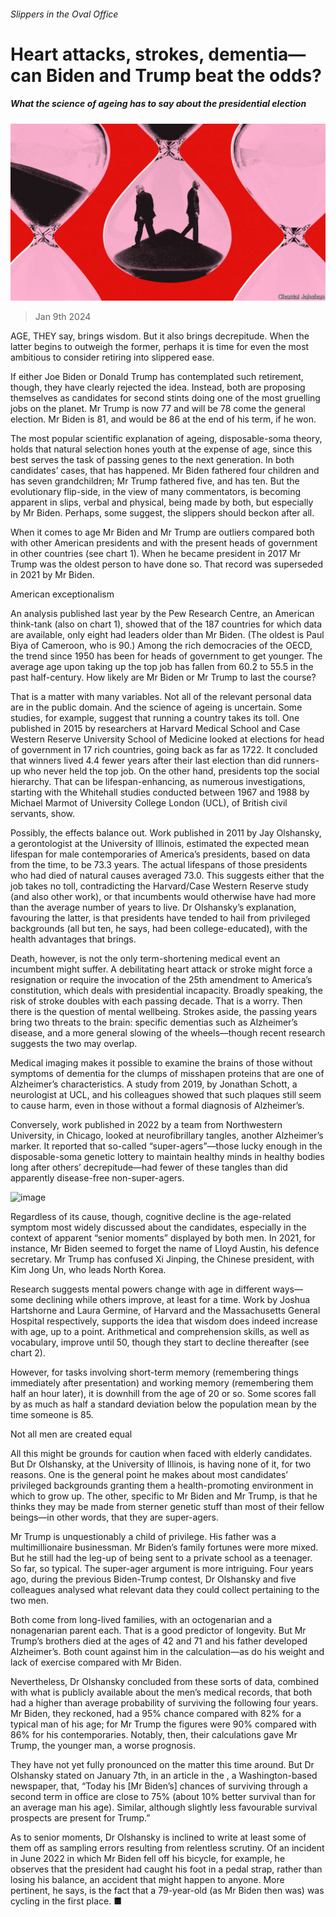 ###### Slippers in the Oval Office

# Heart attacks, strokes, dementia—can Biden and Trump beat the odds? 

##### What the science of ageing has to say about the presidential election 

![image](images/20240113_STD001.jpg) 

> Jan 9th 2024 

AGE, THEY say, brings wisdom. But it also brings decrepitude. When the latter begins to outweigh the former, perhaps it is time for even the most ambitious to consider retiring into slippered ease. 

If either Joe Biden or Donald Trump has contemplated such retirement, though, they have clearly rejected the idea. Instead, both are proposing themselves as candidates for second stints doing one of the most gruelling jobs on the planet. Mr Trump is now 77 and will be 78 come the general election. Mr Biden is 81, and would be 86 at the end of his term, if he won. 



The most popular scientific explanation of ageing, disposable-soma theory, holds that natural selection hones youth at the expense of age, since this best serves the task of passing genes to the next generation. In both candidates’ cases, that has happened. Mr Biden fathered four children and has seven grandchildren; Mr Trump fathered five, and has ten. But the evolutionary flip-side, in the view of many commentators, is becoming apparent in slips, verbal and physical, being made by both, but especially by Mr Biden. Perhaps, some suggest, the slippers should beckon after all.

When it comes to age Mr Biden and Mr Trump are outliers compared both with other American presidents and with the present heads of government in other countries (see chart 1). When he became president in 2017 Mr Trump was the oldest person to have done so. That record was superseded in 2021 by Mr Biden. 

American exceptionalism

An analysis published last year by the Pew Research Centre, an American think-tank (also on chart 1), showed that of the 187 countries for which data are available, only eight had leaders older than Mr Biden. (The oldest is Paul Biya of Cameroon, who is 90.) Among the rich democracies of the OECD, the trend since 1950 has been for heads of government to get younger. The average age upon taking up the top job has fallen from 60.2 to 55.5 in the past half-century. How likely are Mr Biden or Mr Trump to last the course? 

That is a matter with many variables. Not all of the relevant personal data are in the public domain. And the science of ageing is uncertain. Some studies, for example, suggest that running a country takes its toll. One published in 2015 by researchers at Harvard Medical School and Case Western Reserve University School of Medicine looked at elections for head of government in 17 rich countries, going back as far as 1722. It concluded that winners lived 4.4 fewer years after their last election than did runners-up who never held the top job. On the other hand, presidents top the social hierarchy. That can be lifespan-enhancing, as numerous investigations, starting with the Whitehall studies conducted between 1967 and 1988 by Michael Marmot of University College London (UCL), of British civil servants, show. 

Possibly, the effects balance out. Work published in 2011 by Jay Olshansky, a gerontologist at the University of Illinois, estimated the expected mean lifespan for male contemporaries of America’s presidents, based on data from the time, to be 73.3 years. The actual lifespans of those presidents who had died of natural causes averaged 73.0. This suggests either that the job takes no toll, contradicting the Harvard/Case Western Reserve study (and also other work), or that incumbents would otherwise have had more than the average number of years to live. Dr Olshansky’s explanation, favouring the latter, is that presidents have tended to hail from privileged backgrounds (all but ten, he says, had been college-educated), with the health advantages that brings. 

Death, however, is not the only term-shortening medical event an incumbent might suffer. A debilitating heart attack or stroke might force a resignation or require the invocation of the 25th amendment to America’s constitution, which deals with presidential incapacity. Broadly speaking, the risk of stroke doubles with each passing decade. That is a worry. Then there is the question of mental wellbeing. Strokes aside, the passing years bring two threats to the brain: specific dementias such as Alzheimer’s disease, and a more general slowing of the wheels—though recent research suggests the two may overlap.

Medical imaging makes it possible to examine the brains of those without symptoms of dementia for the clumps of misshapen proteins that are one of Alzheimer’s characteristics. A study from 2019, by Jonathan Schott, a neurologist at UCL, and his colleagues showed that such plaques still seem to cause harm, even in those without a formal diagnosis of Alzheimer’s. 

Conversely, work published in 2022 by a team from Northwestern University, in Chicago, looked at neurofibrillary tangles, another Alzheimer’s marker. It reported that so-called “super-agers”—those lucky enough in the disposable-soma genetic lottery to maintain healthy minds in healthy bodies long after others’ decrepitude—had fewer of these tangles than did apparently disease-free non-super-agers.

![image](images/20240113_STC013.png) 


Regardless of its cause, though, cognitive decline is the age-related symptom most widely discussed about the candidates, especially in the context of apparent “senior moments” displayed by both men. In 2021, for instance, Mr Biden seemed to forget the name of Lloyd Austin, his defence secretary. Mr Trump has confused Xi Jinping, the Chinese president, with Kim Jong Un, who leads North Korea. 

Research suggests mental powers change with age in different ways—some declining while others improve, at least for a time. Work by Joshua Hartshorne and Laura Germine, of Harvard and the Massachusetts General Hospital respectively, supports the idea that wisdom does indeed increase with age, up to a point. Arithmetical and comprehension skills, as well as vocabulary, improve until 50, though they start to decline thereafter (see chart 2). 

However, for tasks involving short-term memory (remembering things immediately after presentation) and working memory (remembering them half an hour later), it is downhill from the age of 20 or so. Some scores fall by as much as half a standard deviation below the population mean by the time someone is 85.

Not all men are created equal

All this might be grounds for caution when faced with elderly candidates. But Dr Olshansky, at the University of Illinois, is having none of it, for two reasons. One is the general point he makes about most candidates’ privileged backgrounds granting them a health-promoting environment in which to grow up. The other, specific to Mr Biden and Mr Trump, is that he thinks they may be made from sterner genetic stuff than most of their fellow beings—in other words, that they are super-agers. 

Mr Trump is unquestionably a child of privilege. His father was a multimillionaire businessman. Mr Biden’s family fortunes were more mixed. But he still had the leg-up of being sent to a private school as a teenager. So far, so typical. The super-ager argument is more intriguing. Four years ago, during the previous Biden-Trump contest, Dr Olshansky and five colleagues analysed what relevant data they could collect pertaining to the two men. 

Both come from long-lived families, with an octogenarian and a nonagenarian parent each. That is a good predictor of longevity. But Mr Trump’s brothers died at the ages of 42 and 71 and his father developed Alzheimer’s. Both count against him in the calculation—as do his weight and lack of exercise compared with Mr Biden. 

Nevertheless, Dr Olshansky concluded from these sorts of data, combined with what is publicly available about the men’s medical records, that both had a higher than average probability of surviving the following four years. Mr Biden, they reckoned, had a 95% chance compared with 82% for a typical man of his age; for Mr Trump the figures were 90% compared with 86% for his contemporaries. Notably, then, their calculations gave Mr Trump, the younger man, a worse prognosis. 

They have not yet fully pronounced on the matter this time around. But Dr Olshansky stated on January 7th, in an article in the , a Washington-based newspaper, that, “Today his [Mr Biden’s] chances of surviving through a second term in office are close to 75% (about 10% better survival than for an average man his age). Similar, although slightly less favourable survival prospects are present for Trump.”

As to senior moments, Dr Olshansky is inclined to write at least some of them off as sampling errors resulting from relentless scrutiny. Of an incident in June 2022 in which Mr Biden fell off his bicycle, for example, he observes that the president had caught his foot in a pedal strap, rather than losing his balance, an accident that might happen to anyone. More pertinent, he says, is the fact that a 79-year-old (as Mr Biden then was) was cycling in the first place. ■



